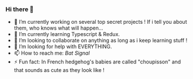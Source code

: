 ### Hi there 👋


- 🔭 I’m currently working on several top secret projects ! If i tell you about them, who knows what will happen...
- 🌱 I’m currently learning Typescript & Redux.
- 👯 I’m looking to collaborate on anything as long as i keep learning stuff !
- 🤔 I’m looking for help with EVERYTHING.
- 📫 How to reach me: *Bat Signal*
- ⚡ Fun fact: In French hedgehog's babies are called "choupisson" and that sounds as cute as they look like !
